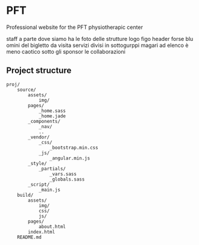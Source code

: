 # PFT
Professional website for the PFT physiotherapic center

staff a parte
dove siamo ha le foto delle strutture
logo figo
header forse blu
omini del bigletto da visita
servizi divisi in sottogurppi magari ad elenco è meno caotico
sotto gli sponsor le collaborazioni

## Project structure

```
proj/
	source/
		assets/
			img/
		pages/
			_home.sass
			_home.jade
		_components/
			_nav/
			..
		_vendor/
			_css/
				_bootstrap.min.css
			_js/
				_angular.min.js
		_style/
			_partials/
				_vars.sass
				_globals.sass			
		_script/
			_main.js
	build/
		assets/
			img/
			css/
			js/
		pages/
			about.html
		index.html
	README.md
```
